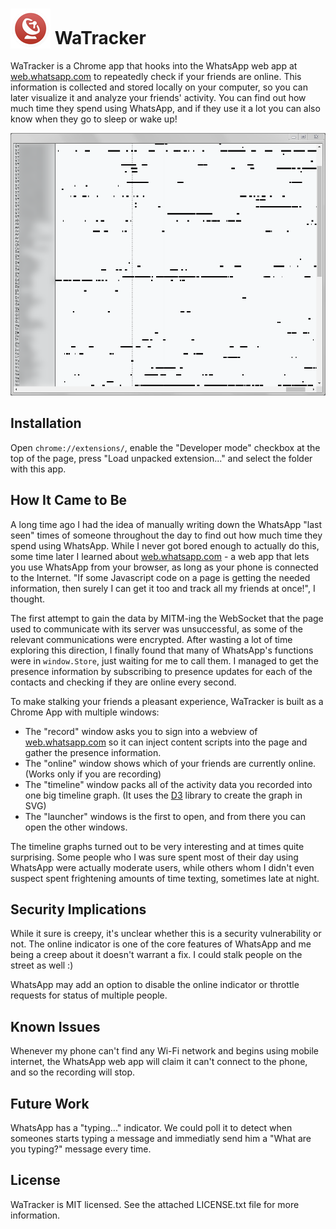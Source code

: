 # <img src="art/icon64.png" style="vertical-align: bottom"> WaTracker

WaTracker is a Chrome app that hooks into the WhatsApp web app at [web.whatsapp.com](https://web.whatsapp.com/)
to repeatedly check if your friends are online.
This information is collected and stored locally on your computer,
so you can later visualize it and analyze your friends' activity.
You can find out how much time they spend using WhatsApp,
and if they use it a lot you can also know when they go to sleep or wake up!

![Timeline screenshot](screenshots/timeline.png)

## Installation

Open `chrome://extensions/`, enable the "Developer mode" checkbox at the top of the page,
press "Load unpacked extension..." and select the folder with this app.

## How It Came to Be

A long time ago I had the idea of manually writing down the WhatsApp "last seen" times
of someone throughout the day to find out how much time they spend using WhatsApp.
While I never got bored enough to actually do this,
some time later I learned about [web.whatsapp.com](https://web.whatsapp.com/) - a web app that
lets you use WhatsApp from your browser, as long as your phone is connected to the Internet.
"If some Javascript code on a page is getting the needed information,
then surely I can get it too and track all my friends at once!", I thought.

The first attempt to gain the data by MITM-ing the WebSocket
that the page used to communicate with its server was unsuccessful,
as some of the relevant communications were encrypted.
After wasting a lot of time exploring this direction, I finally found that many of WhatsApp's functions were in
`window.Store`, just waiting for me to call them.
I managed to get the presence information by subscribing to presence updates for each of the contacts
and checking if they are online every second.

To make stalking your friends a pleasant experience, WaTracker is built as a Chrome App with multiple windows:
- The "record" window asks you to sign into a webview of [web.whatsapp.com](https://web.whatsapp.com/)
so it can inject content scripts into the page and gather the presence information.
- The "online" window shows which of your friends are currently online. (Works only if you are recording)
- The "timeline" window packs all of the activity data you recorded into one big timeline graph.
(It uses the [D3](https://d3js.org/) library to create the graph in SVG)
- The "launcher" windows is the first to open, and from there you can open the other windows.

The timeline graphs turned out to be very interesting and at times quite surprising.
Some people who I was sure spent most of their day using WhatsApp were actually moderate users,
while others whom I didn't even suspect spent frightening amounts of time texting, sometimes late at night.

## Security Implications

While it sure is creepy, it's unclear whether this is a security vulnerability or not. The online indicator is one of the core
features of WhatsApp and me being a creep about it doesn't warrant a fix. I could stalk people on the street as well :)

WhatsApp may add an option to disable the online indicator or throttle requests for status of multiple people.

## Known Issues

Whenever my phone can't find any Wi-Fi network and begins using mobile internet,
the WhatsApp web app will claim it can't connect to the phone, and so the recording will stop.

## Future Work

WhatsApp has a "typing..." indicator. We could poll it to detect when someones starts typing a message
and immediatly send him a "What are you typing?" message every time.

## License

WaTracker is MIT licensed.
See the attached LICENSE.txt file for more information.
